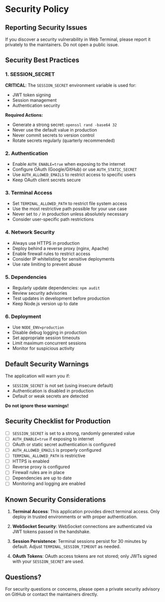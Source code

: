 # Security Policy

## Reporting Security Issues

If you discover a security vulnerability in Web Terminal, please report it privately to the maintainers. Do not open a public issue.

## Security Best Practices

### 1. SESSION_SECRET

**CRITICAL**: The `SESSION_SECRET` environment variable is used for:
- JWT token signing
- Session management
- Authentication security

**Required Actions:**
- Generate a strong secret: `openssl rand -base64 32`
- Never use the default value in production
- Never commit secrets to version control
- Rotate secrets regularly (quarterly recommended)

### 2. Authentication

- Enable `AUTH_ENABLE=true` when exposing to the internet
- Configure OAuth (Google/GitHub) or use `AUTH_STATIC_SECRET`
- Use `AUTH_ALLOWED_EMAILS` to restrict access to specific users
- Keep OAuth client secrets secure

### 3. Terminal Access

- Set `TERMINAL_ALLOWED_PATH` to restrict file system access
- Use the most restrictive path possible for your use case
- Never set to `/` in production unless absolutely necessary
- Consider user-specific path restrictions

### 4. Network Security

- Always use HTTPS in production
- Deploy behind a reverse proxy (nginx, Apache)
- Enable firewall rules to restrict access
- Consider IP whitelisting for sensitive deployments
- Use rate limiting to prevent abuse

### 5. Dependencies

- Regularly update dependencies: `npm audit`
- Review security advisories
- Test updates in development before production
- Keep Node.js version up to date

### 6. Deployment

- Use `NODE_ENV=production`
- Disable debug logging in production
- Set appropriate session timeouts
- Limit maximum concurrent sessions
- Monitor for suspicious activity

## Default Security Warnings

The application will warn you if:
- `SESSION_SECRET` is not set (using insecure default)
- Authentication is disabled in production
- Default or weak secrets are detected

**Do not ignore these warnings!**

## Security Checklist for Production

- [ ] `SESSION_SECRET` is set to a strong, randomly generated value
- [ ] `AUTH_ENABLE=true` if exposing to internet
- [ ] OAuth or static secret authentication is configured
- [ ] `AUTH_ALLOWED_EMAILS` is properly configured
- [ ] `TERMINAL_ALLOWED_PATH` is restrictive
- [ ] HTTPS is enabled
- [ ] Reverse proxy is configured
- [ ] Firewall rules are in place
- [ ] Dependencies are up to date
- [ ] Monitoring and logging are enabled

## Known Security Considerations

1. **Terminal Access**: This application provides direct terminal access. Only deploy in trusted environments or with proper authentication.

2. **WebSocket Security**: WebSocket connections are authenticated via JWT tokens passed in the handshake.

3. **Session Persistence**: Terminal sessions persist for 30 minutes by default. Adjust `TERMINAL_SESSION_TIMEOUT` as needed.

4. **OAuth Tokens**: OAuth access tokens are not stored; only JWTs signed with your `SESSION_SECRET` are used.

## Questions?

For security questions or concerns, please open a private security advisory on GitHub or contact the maintainers directly.
